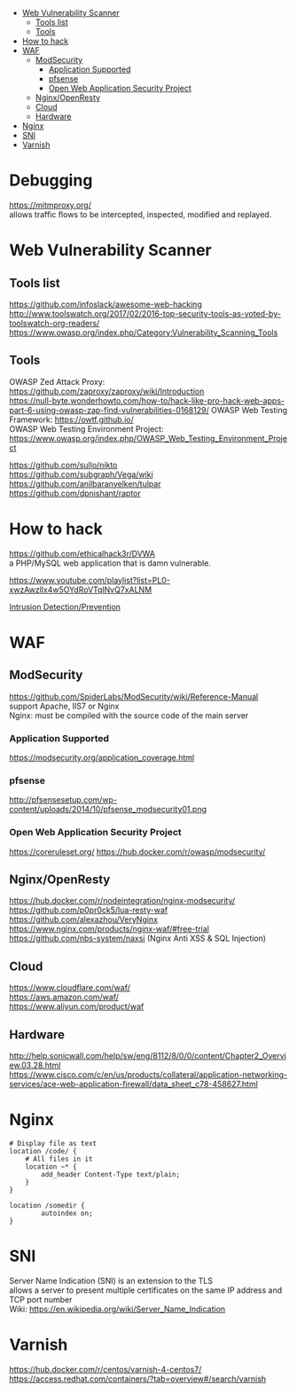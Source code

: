 <!-- TOC -->

- [Web Vulnerability Scanner](#web-vulnerability-scanner)
    - [Tools list](#tools-list)
    - [Tools](#tools)
- [How to hack](#how-to-hack)
- [WAF](#waf)
    - [ModSecurity](#modsecurity)
        - [Application Supported](#application-supported)
        - [pfsense](#pfsense)
        - [Open Web Application Security Project](#open-web-application-security-project)
    - [Nginx/OpenResty](#nginxopenresty)
    - [Cloud](#cloud)
    - [Hardware](#hardware)
- [Nginx](#nginx)
- [SNI](#sni)
- [Varnish](#varnish)

<!-- /TOC -->

# Debugging
https://mitmproxy.org/  
allows traffic flows to be intercepted, inspected, modified and replayed.

# Web Vulnerability Scanner
## Tools list
https://github.com/infoslack/awesome-web-hacking  
http://www.toolswatch.org/2017/02/2016-top-security-tools-as-voted-by-toolswatch-org-readers/  
https://www.owasp.org/index.php/Category:Vulnerability_Scanning_Tools  

## Tools
OWASP Zed Attack Proxy:  
https://github.com/zaproxy/zaproxy/wiki/Introduction  
https://null-byte.wonderhowto.com/how-to/hack-like-pro-hack-web-apps-part-6-using-owasp-zap-find-vulnerabilities-0168129/
OWASP Web Testing Framework: https://owtf.github.io/  
OWASP Web Testing Environment Project: https://www.owasp.org/index.php/OWASP_Web_Testing_Environment_Project  

https://github.com/sullo/nikto  
https://github.com/subgraph/Vega/wiki  
https://github.com/anilbaranyelken/tulpar  
https://github.com/dpnishant/raptor

# How to hack
https://github.com/ethicalhack3r/DVWA  
a PHP/MySQL web application that is damn vulnerable. 

https://www.youtube.com/playlist?list=PL0-xwzAwzllx4w5OYdRoVTqlNvQ7xALNM

[Intrusion Detection/Prevention](/networking.html#idsips)

# WAF
## ModSecurity
https://github.com/SpiderLabs/ModSecurity/wiki/Reference-Manual  
support Apache, IIS7 or Nginx  
Nginx: must be compiled with the source code of the main server

### Application Supported
https://modsecurity.org/application_coverage.html

### pfsense
http://pfsensesetup.com/wp-content/uploads/2014/10/pfsense_modsecurity01.png

### Open Web Application Security Project
https://coreruleset.org/
https://hub.docker.com/r/owasp/modsecurity/

## Nginx/OpenResty 
https://hub.docker.com/r/nodeintegration/nginx-modsecurity/  
https://github.com/p0pr0ck5/lua-resty-waf  
https://github.com/alexazhou/VeryNginx  
https://www.nginx.com/products/nginx-waf/#free-trial  
https://github.com/nbs-system/naxsi (Nginx Anti XSS & SQL Injection)

## Cloud
https://www.cloudflare.com/waf/  
https://aws.amazon.com/waf/  
https://www.aliyun.com/product/waf

## Hardware
http://help.sonicwall.com/help/sw/eng/8112/8/0/0/content/Chapter2_Overview.03.28.html  
https://www.cisco.com/c/en/us/products/collateral/application-networking-services/ace-web-application-firewall/data_sheet_c78-458627.html

# Nginx

    # Display file as text
    location /code/ {
        # All files in it
        location ~* {
            add_header Content-Type text/plain;
        }
    }

    location /somedir {
            autoindex on;
    }

# SNI
Server Name Indication (SNI) is an extension to the TLS  
allows a server to present multiple certificates on the same IP address and TCP port number  
Wiki: https://en.wikipedia.org/wiki/Server_Name_Indication

# Varnish
https://hub.docker.com/r/centos/varnish-4-centos7/  
https://access.redhat.com/containers/?tab=overview#/search/varnish
